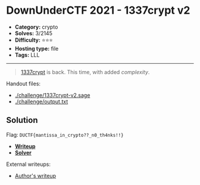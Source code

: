 # DownUnderCTF 2021 - 1337crypt v2

- **Category:** crypto
- **Solves:** 3/2145
- **Difficulty:** ⭐️⭐️⭐️
- **Hosting type:** file
- **Tags:** LLL

---

> [1337crypt](https://github.com/DownUnderCTF/Challenges_2020_public/tree/master/crypto/1337crypt) is back. This time, with added _complexity_.


Handout files:

- [./challenge/1337crypt-v2.sage](./challenge/1337crypt-v2.sage)
- [./challenge/output.txt](./challenge/output.txt)

## Solution

Flag: `DUCTF{mantissa_in_crypto??_n0_th4nks!!}`

- [**Writeup**](./solve/writeup.ipynb)
- [**Solver**](./solve/solve.sage)

External writeups:

- [Author&#39;s writeup](https://jsur.in/posts/2021-09-26-ductf-2021-writeups#1337crypt-v2)


